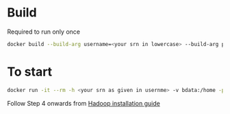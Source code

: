 # Build

Required to run only once

```bash
docker build --build-arg username=<your srn in lowercase> --build-arg password=<your password> -t bdlab .
```

# To start

```bash
docker run -it --rm -h <your srn as given in usernme> -v bdata:/home -p 9870:9870 -p 8088:8088 -p 9864:9864 bdlab:latest
```

Follow Step 4 onwards from [Hadoop installation guide](https://pesubigdata2025.super.site/hadoop-installation-guide)
